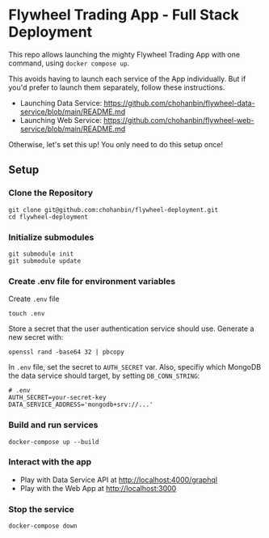 # Flywheel Trading App - Full Stack Deployment

This repo allows launching the mighty Flywheel Trading App with one command, using `docker compose up`.

This avoids having to launch each service of the App individually. But if you'd prefer to launch them separately, follow these instructions.
- Launching Data Service: https://github.com/chohanbin/flywheel-data-service/blob/main/README.md
- Launching Web Service: https://github.com/chohanbin/flywheel-web-service/blob/main/README.md

Otherwise, let's set this up! You only need to do this setup once!

## Setup

### Clone the Repository
```shell
git clone git@github.com:chohanbin/flywheel-deployment.git
cd flywheel-deployment
```

### Initialize submodules
```shell
git submodule init
git submodule update
```

### Create .env file for environment variables

Create `.env` file
```shell
touch .env
```

Store a secret that the user authentication service should use.
Generate a new secret with:
```shell
openssl rand -base64 32 | pbcopy
```

In `.env` file, set the secret to `AUTH_SECRET` var.
Also, specifiy which MongoDB the data service should target, by setting `DB_CONN_STRING`:

```shell
# .env
AUTH_SECRET=your-secret-key
DATA_SERVICE_ADDRESS='mongodb+srv://...'
```

### Build and run services
```shell
docker-compose up --build
```

### Interact with the app

- Play with Data Service API at <http://localhost:4000/graphql>
- Play with the Web App at <http://localhost:3000> 

### Stop the service
```shell
docker-compose down
```

